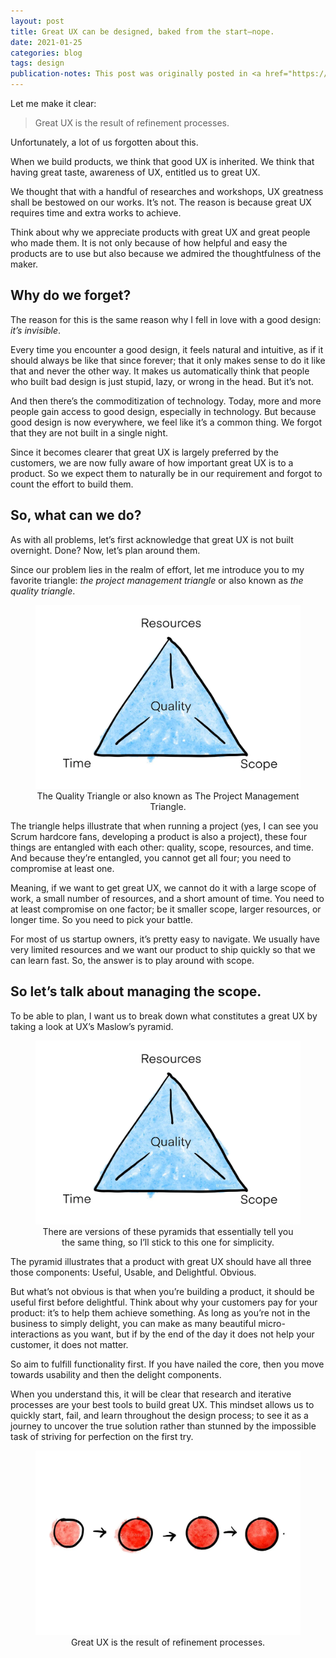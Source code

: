 ```yaml
---
layout: post
title: Great UX can be designed, baked from the start—nope.
date: 2021-01-25
categories: blog
tags: design
publication-notes: This post was originally posted in <a href="https://medium.com/farmacare/great-ux-can-be-designed-baked-from-the-start-nope-ca1919fd839">Farmacare Crew</a>.
---
```


Let me make it clear:

> Great UX is the result of refinement processes.

Unfortunately, a lot of us forgotten about this.

When we build products, we think that good UX is inherited. We think that having great taste, awareness of UX, entitled us to great UX.

We thought that with a handful of researches and workshops, UX greatness shall be bestowed on our works. It’s not. The reason is because great UX requires time and extra works to achieve.

Think about why we appreciate products with great UX and great people who made them. It is not only because of how helpful and easy the products are to use but also because we admired the thoughtfulness of the maker.

## Why do we forget?

The reason for this is the same reason why I fell in love with a good design: _it’s invisible_.

Every time you encounter a good design, it feels natural and intuitive, as if it should always be like that since forever; that it only makes sense to do it like that and never the other way. It makes us automatically think that people who built bad design is just stupid, lazy, or wrong in the head. But it’s not.

And then there’s the commoditization of technology. Today, more and more people gain access to good design, especially in technology. But because good design is now everywhere, we feel like it’s a common thing. We forgot that they are not built in a single night.

Since it becomes clearer that great UX is largely preferred by the customers, we are now fully aware of how important great UX is to a product. So we expect them to naturally be in our requirement and forgot to count the effort to build them.

## So, what can we do?

As with all problems, let’s first acknowledge that great UX is not built overnight. Done? Now, let’s plan around them.

Since our problem lies in the realm of effort, let me introduce you to my favorite triangle: _the project management triangle_ or also known as _the quality triangle_.

<figure>
<img alt="A triangle where on each edge written 'resources', 'time', and 'scope' where the center is 'quality' " src="/assets/2021-01-25-great-ux-can-be-designed-baked-from-the-start-nope/the-quality-triangle.webp" />
<figcaption style="width:100%; text-align:center;">The Quality Triangle or also known as The Project Management Triangle.</figcaption>
</figure>

The triangle helps illustrate that when running a project (yes, I can see you Scrum hardcore fans, developing a product is also a project), these four things are entangled with each other: quality, scope, resources, and time. And because they’re entangled, you cannot get all four; you need to compromise at least one.

Meaning, if we want to get great UX, we cannot do it with a large scope of work, a small number of resources, and a short amount of time. You need to at least compromise on one factor; be it smaller scope, larger resources, or longer time. So you need to pick your battle.

For most of us startup owners, it’s pretty easy to navigate. We usually have very limited resources and we want our product to ship quickly so that we can learn fast. So, the answer is to play around with scope.

## So let’s talk about managing the scope.

To be able to plan, I want us to break down what constitutes a great UX by taking a look at UX’s Maslow’s pyramid.

<figure>
<img alt="A triangle where its horizontally split into three parts; written on each part top-to-bottom: 'delightful', 'usable', 'useful'" src="/assets/2021-01-25-great-ux-can-be-designed-baked-from-the-start-nope/the-quality-triangle.webp" />
<figcaption style="width:100%; text-align:center;">There are versions of these pyramids that essentially tell you the same thing, so I’ll stick to this one for simplicity.</figcaption>
</figure>

The pyramid illustrates that a product with great UX should have all three those components: Useful, Usable, and Delightful. Obvious.

But what’s not obvious is that when you’re building a product, it should be useful first before delightful. Think about why your customers pay for your product: it’s to help them achieve something. As long as you’re not in the business to simply delight, you can make as many beautiful micro-interactions as you want, but if by the end of the day it does not help your customer, it does not matter.

So aim to fulfill functionality first. If you have nailed the core, then you move towards usability and then the delight components.

When you understand this, it will be clear that research and iterative processes are your best tools to build great UX. This mindset allows us to quickly start, fail, and learn throughout the design process; to see it as a journey to uncover the true solution rather than stunned by the impossible task of striving for perfection on the first try.

<figure>
<img alt="A ball drawing evolved from rough sketch to a realistic one" src="/assets/2021-01-25-great-ux-can-be-designed-baked-from-the-start-nope/refinement-process.webp" />
<figcaption style="width:100%; text-align:center;">Great UX is the result of refinement processes.</figcaption>
</figure>
